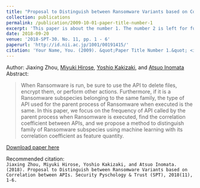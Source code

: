 ```yaml
---
title: "Proposal to Distinguish between Ransomware Variants based on Correlation between APIs"
collection: publications
permalink: /publication/2009-10-01-paper-title-number-1
excerpt: 'This paper is about the number 1. The number 2 is left for future work.'
date: 2018-09-20
venue: '2018-SPT-30. No. 11, pp. 1 - 6'
paperurl: 'http://id.nii.ac.jp/1001/00191415/'
citation: 'Your Name, You. (2009). &quot;Paper Title Number 1.&quot; <i>Journal 1</i>. 1(1).'
---
```

Author:
Jiaxing Zhou, [Miyuki Hirose](https://ra-data.dendai.ac.jp/tduhp/KgApp?kyoinId=ymbsyggiggy), [Yoshio Kakizaki](https://researchmap.jp/kakizakiyoshio), and [Atsuo Inomata](https://researchmap.jp/inomata_osaka?lang=en)
<br>Abstract:
> When Ransomware is run, be sure to use the API to delete files, encrypt them, or perform other actions. Furthermore, if it is a Ransomware subspecies belonging to the same family, the type of API used for the parent process of Ransomware when executed is the same. In this paper, we focus on the frequency of API called by the parent process when Ransomware is executed, find the correlation coefficient between APIs, and we propose a method to distinguish family of Ransomware subspecies using machine learning with its correlation coefficient as feature quantity.


[Download paper here](http://academicpages.github.io/files/paper1.pdf)

Recommended citation: 
<br>`Jiaxing Zhou, Miyuki Hirose, Yoshio Kakizaki, and Atsuo Inomata. (2018). Proposal to Distinguish between Ransomware Variants based on Correlation between APIs. Security Pyschology & Trust (SPT), 2018(11), 1-6.`
